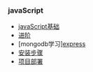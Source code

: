###  javaScript
- [javaScript基础](http://bonsaiden.github.io/JavaScript-Garden/zh/) 
- [进阶](https://dwqs.gitbooks.io/frontenddevhandbook/content/learning/static.html)
- [mongodb学习][express](http://www.yiibai.com/mongodb/install-mongodb-on-ubuntu.html#article-start)
- [安装步骤](mongodb.md)
- [项目部署](service.md)